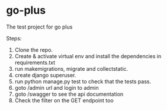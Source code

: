 # go-plus

The test project for go plus

Steps:

1. Clone the repo.
1. Create & activate virtual env and install the dependencies in requirements.txt
1. run makemigrations, migrate and collectstatic.
1. create django superuser.
1. run python manage.py test to check that the tests pass.
1. goto /admin url and login to admin
1. goto /swagger to see the api documentation
1. Check the filter on the GET endpoint too
